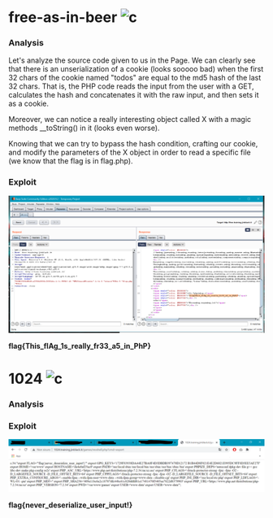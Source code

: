 # free-as-in-beer ![c](https://img.shields.io/badge/solved-success)
### Analysis
Let's analyze the source code given to us in the Page. We can clearly see that there is an unserialization of a cookie (looks sooooo bad) when the first 32 chars of the cookie named "todos" are equal to the md5 hash of the last 32 chars.
That is, the PHP code reads the input from the user with a GET, calculates the hash and concatenates it with the raw input, and then sets it as a cookie.

Moreover, we can notice a really interesting object called X with a magic methods __toString() in it (looks even worse).

Knowing that we can try to bypass the hash condition, crafting our cookie, and modify the parameters of the X object in order to read a specific file (we know that the flag is in flag.php).

### Exploit
![Alt text](./cookie_burp.PNG?raw=true "Title")

**flag{This_flAg_1s_really_fr33_a5_in_PhP}**

# 1024 ![c](https://img.shields.io/badge/solved-success)
### Analysis
### Exploit

![Alt text](./result_1024.PNG?raw=true "Title")

**flag{never_deserialize_user_input!}**
